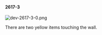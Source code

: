 #### 2617-3
![dev-2617-3-0.png](https://github.com/lil-lab/nlvr/raw/master/nlvr/dev/images/5/dev-2617-3-0.png "dev-2617-3-0.png")

There are two yellow items touching the wall.